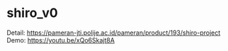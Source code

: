 # shiro_v0

Detail: https://pameran-jti.polije.ac.id/pameran/product/193/shiro-project
Demo: https://youtu.be/xQo6Skajt8A 
